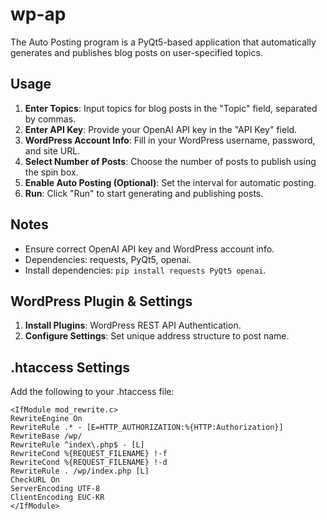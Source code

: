 # wp-ap

The Auto Posting program is a PyQt5-based application that automatically generates and publishes blog posts on user-specified topics.

## Usage

1. **Enter Topics**: Input topics for blog posts in the "Topic" field, separated by commas.
2. **Enter API Key**: Provide your OpenAI API key in the "API Key" field.
3. **WordPress Account Info**: Fill in your WordPress username, password, and site URL.
4. **Select Number of Posts**: Choose the number of posts to publish using the spin box.
5. **Enable Auto Posting (Optional)**: Set the interval for automatic posting.
6. **Run**: Click "Run" to start generating and publishing posts.

## Notes

- Ensure correct OpenAI API key and WordPress account info.
- Dependencies: requests, PyQt5, openai.
- Install dependencies: `pip install requests PyQt5 openai`.

## WordPress Plugin & Settings

1. **Install Plugins**: WordPress REST API Authentication.
2. **Configure Settings**: Set unique address structure to post name.

## .htaccess Settings

Add the following to your .htaccess file:
```apacheconf
<IfModule mod_rewrite.c>
RewriteEngine On
RewriteRule .* - [E=HTTP_AUTHORIZATION:%{HTTP:Authorization}]
RewriteBase /wp/
RewriteRule ^index\.php$ - [L]
RewriteCond %{REQUEST_FILENAME} !-f
RewriteCond %{REQUEST_FILENAME} !-d
RewriteRule . /wp/index.php [L]
CheckURL On
ServerEncoding UTF-8 
ClientEncoding EUC-KR 
</IfModule>
```
